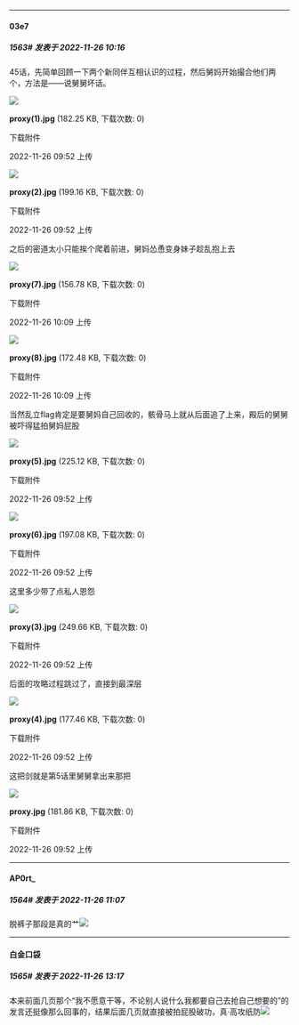 

*****

####  03e7  
##### 1563#       发表于 2022-11-26 10:16

45话，先简单回顾一下两个新同伴互相认识的过程，然后舅妈开始撮合他们两个，方法是——说舅舅坏话。

<img src="https://img.saraba1st.com/forum/202211/26/095221zbj80cbi9cytbbg5.jpg" referrerpolicy="no-referrer">

<strong>proxy(1).jpg</strong> (182.25 KB, 下载次数: 0)

下载附件

2022-11-26 09:52 上传

<img src="https://img.saraba1st.com/forum/202211/26/095227t82993x9s9ukq91g.jpg" referrerpolicy="no-referrer">

<strong>proxy(2).jpg</strong> (199.16 KB, 下载次数: 0)

下载附件

2022-11-26 09:52 上传

之后的密道太小只能挨个爬着前进，舅妈怂恿变身妹子趁乱抱上去

<img src="https://img.saraba1st.com/forum/202211/26/100941y0jpjey5mgpkr8il.jpg" referrerpolicy="no-referrer">

<strong>proxy(7).jpg</strong> (156.78 KB, 下载次数: 0)

下载附件

2022-11-26 10:09 上传

<img src="https://img.saraba1st.com/forum/202211/26/100947mpf0b7yz5ztbctb0.jpg" referrerpolicy="no-referrer">

<strong>proxy(8).jpg</strong> (172.48 KB, 下载次数: 0)

下载附件

2022-11-26 10:09 上传

当然乱立flag肯定是要舅妈自己回收的，骸骨马上就从后面追了上来，殿后的舅舅被吓得猛拍舅妈屁股

<img src="https://img.saraba1st.com/forum/202211/26/095233zittrdu3ozdzi288.jpg" referrerpolicy="no-referrer">

<strong>proxy(5).jpg</strong> (225.12 KB, 下载次数: 0)

下载附件

2022-11-26 09:52 上传

<img src="https://img.saraba1st.com/forum/202211/26/095238o6jv4oq9g4xez57z.jpg" referrerpolicy="no-referrer">

<strong>proxy(6).jpg</strong> (197.08 KB, 下载次数: 0)

下载附件

2022-11-26 09:52 上传

这里多少带了点私人恩怨

<img src="https://img.saraba1st.com/forum/202211/26/095246orrqwbpgt4smbmwd.jpg" referrerpolicy="no-referrer">

<strong>proxy(3).jpg</strong> (249.66 KB, 下载次数: 0)

下载附件

2022-11-26 09:52 上传

后面的攻略过程跳过了，直接到最深层

<img src="https://img.saraba1st.com/forum/202211/26/095253idudd4rmd6j1md99.jpg" referrerpolicy="no-referrer">

<strong>proxy(4).jpg</strong> (177.46 KB, 下载次数: 0)

下载附件

2022-11-26 09:52 上传

这把剑就是第5话里舅舅拿出来那把

<img src="https://img.saraba1st.com/forum/202211/26/095258ti07h1hnv4l4iith.jpg" referrerpolicy="no-referrer">

<strong>proxy.jpg</strong> (181.86 KB, 下载次数: 0)

下载附件

2022-11-26 09:52 上传



*****

####  AP0rt_  
##### 1564#       发表于 2022-11-26 11:07

脱裤子那段是真的艹<img src="https://static.saraba1st.com/image/smiley/face2017/067.png" referrerpolicy="no-referrer">



*****

####  白金口袋  
##### 1565#       发表于 2022-11-26 13:17

本来前面几页那个“我不愿意干等，不论别人说什么我都要自己去抢自己想要的”的发言还挺像那么回事的，结果后面几页就直接被拍屁股破功，真·高攻纸防<img src="https://static.saraba1st.com/image/smiley/face2017/067.png" referrerpolicy="no-referrer">

